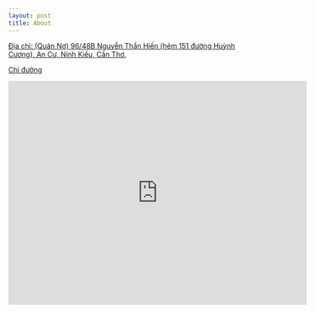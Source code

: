 ```yaml
---
layout: post
title: About
---
```

[Địa chỉ: (Quán Nơ) 96/48B Nguyễn Thần Hiến (hẻm 151 đường Huỳnh Cương), An Cư, Ninh Kiều, Cần Thơ.](https://g.page/quan-no?share)

[Chỉ đường](https://g.page/quan-no?share)
<iframe src="https://www.google.com/maps/embed?pb=!1m18!1m12!1m3!1d2778.050747658586!2d105.77798918509242!3d10.03689657284767!2m3!1f0!2f0!3f0!3m2!1i1024!2i768!4f13.1!3m3!1m2!1s0x31a089755bcccf87%3A0x9400b3f3598fcba3!2zUXXDoW4gTsahIC0gQ-G6p24gVGjGoQ!5e0!3m2!1sen!2s!4v1596113346789!5m2!1sen!2s" width="600" height="450" frameborder="0" style="border:0;" allowfullscreen="" aria-hidden="false" tabindex="0"></iframe>